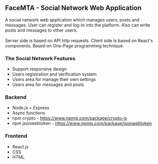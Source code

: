 
<!-- PROJECT LOGO -->
## FaceMTA - Social Network Web Application
A social network web application which manages users, posts and messages.
User can register and log-in into the platform. Also can write posts and messages to other users.
<br></br>
Server side is based on API http requests.
Client side is based on React's components.
Based on One-Page programming technique.

### The Social Network Features
* Support responsive design
* Users registration and verification system
* Users area for manage their own settings
* Users area for messages and posts

### Backend
* Node.js + Express
* Async functions
* npm crypto - https://www.npmjs.com/package/crypto-js
* npm jsonwebtoken - https://www.npmjs.com/package/jsonwebtoken

### Frontend
* React.js
* CSS
* HTML


